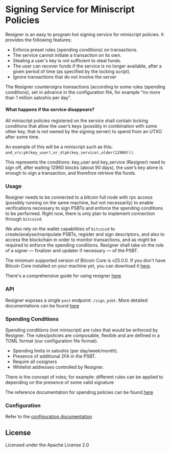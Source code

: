 # Signing Service for Miniscript Policies

Resigner is an easy to program hot signing service for miniscript policies. It provides the following features:

- Enforce preset rules (spending conditions) on transactions.
- The service cannot initiate a transaction on its own.
- Stealing a user's key is not sufficient to steal funds.
- The user can recover funds if the service is no longer available, after a given period of time (as specified by the locking script).
- Ignore transactions that do not involve the server

The Resigner countersigns transactions (according to some rules (spending conditions), set in advance in the configuration file, for example “no more than 1 million satoshis per day”. 

#### What happens if the service disappears?

All miniscript policies registered on the service shall contain locking conditions that allow the user’s keys (possibly in combination with some other key, that is not owned by the signing server) to spend from an UTXO after some time.

An example of this will be a miniscript such as this:  
`and_v(v:pk(key_user),or_d(pk(key_service),older(12960)))`.

This represents the conditions: key_user and key_service (Resigner) need to sign off, after waiting 12960 blocks (about 90 days), the user’s key alone is enough to sign a transaction, and therefore retrieve the funds.

### Usage

Resigner needs to be connected to a bitcoin full node with rpc access (possibly running on the same machine, but not necessarily) to enable verifications necessary to sign PSBTs and enforce the spending conditions to be performed. Right now, there is only plan to implement connection through `bitcoind`.

We also rely on the wallet capabilities of `bitcoind` to create/analyse/manipulate PSBTs, register and sign descriptors, and also to access the blockchain in order to monitor transactions, and as might be required to enforce the spending conditions.
Resigner shall take on the role of a signer — finalizer and updater if necessary — of the PSBT.

The minimum supported version of Bitcoin Core is v25.0.0. If you don't have Bitcoin Core installed on your machine yet, you can download it [here](https://bitcoincore.org/en/download/).

There's a comprehensive guide for using resigner [here](docs/guide.md)

### API

Resigner exposes a single `post` endpoint: `/sign_psbt`. More detailed documentations can be found [here](docs/API.md)

### Spending Conditions

Spending conditions (not miniscript) are rules that would be enforced by Resigner. The rules/policies are composable, flexible and are defined in a TOML format (our configuration file format).

- Spending limits in satoshis  (per day/week/month).
- Presence of additional 2FA in the PSBT.
- Require all cosigners
- Whitelist addresses controlled by Resigner.

There is the concept of roles; for example: different rules can be applied to depending on the presence of some valid signature

The reference documentation for spending policies can be found [here](docs/spending_conditions.md)
### Configuration

Refer to the [configuration documentation](docs/config.md)

## License

Licensed under the Apache License 2.0
